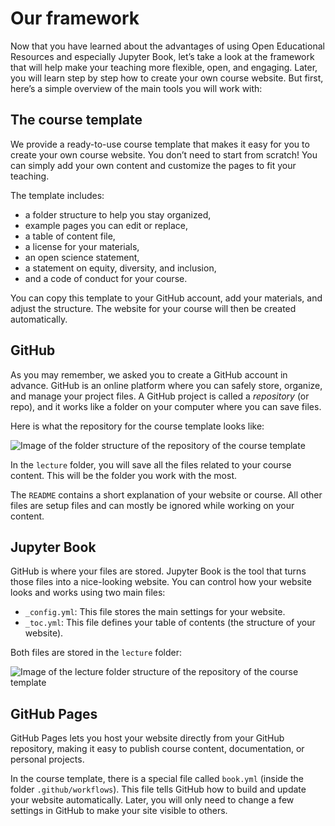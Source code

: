 # Our framework

Now that you have learned about the advantages of using Open Educational Resources and especially Jupyter Book, let’s take a look at the framework that will help make your teaching more flexible, open, and engaging. Later, you will learn step by step how to create your own course website. But first, here’s a simple overview of the main tools you will work with:

## The course template

We provide a ready-to-use course template that makes it easy for you to create your own course website. You don’t need to start from scratch! You can simply add your own content and customize the pages to fit your teaching.

The template includes:
- a folder structure to help you stay organized,
- example pages you can edit or replace,
- a table of content file,
- a license for your materials,
- an open science statement,
- a statement on equity, diversity, and inclusion,
- and a code of conduct for your course.

You can copy this template to your GitHub account, add your materials, and adjust the structure. The website for your course will then be created automatically.

## GitHub 
As you may remember, we asked you to create a GitHub account in advance. GitHub is an online platform where you can safely store, organize, and manage your project files. A GitHub project is called a _repository_ (or repo), and it works like a folder on your computer where you can save files.

Here is what the repository for the course template looks like:

![Image of the folder structure of the repository of the course template](../static/folder-structure_minimal-template.png)

In the `lecture` folder, you will save all the files related to your course content. This will be the folder you work with the most.

The `README` contains a short explanation of your website or course. All other files are setup files and can mostly be ignored while working on your content.

## Jupyter Book
GitHub is where your files are stored. Jupyter Book is the tool that turns those files into a nice-looking website. You can control how your website looks and works using two main files:

- `_config.yml`: This file stores the main settings for your website.
- `_toc.yml`: This file defines your table of contents (the structure of your website).

Both files are stored in the `lecture` folder:

![Image of the lecture folder structure of the repository of the course template](../static/lecture-folder-structure.png)

## GitHub Pages
GitHub Pages lets you host your website directly from your GitHub repository, making it easy to publish course content, documentation, or personal projects.

In the course template, there is a special file called `book.yml` (inside the folder `.github/workflows`). This file tells GitHub how to build and update your website automatically. Later, you will only need to change a few settings in GitHub to make your site visible to others.

